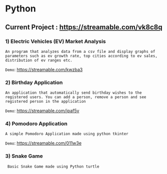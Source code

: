 # Python

## Current Project : https://streamable.com/vk8c8q

### 1) Electric Vehicles (EV) Market Analysis
`An program that analyzes data from a csv file and display graphs of parameters such as ev growth rate, top cities according to ev sales, distribution of ev ranges etc.`

`Demo`: https://streamable.com/kwzba3
  
### 2) Birthday Application
`An application that automatically send birthday wishes to the registered users. You can add a person, remove a person and see registered person in the application`

`Demo`: https://streamable.com/jpaf5v

### 4) Pomodoro Application
`A simple Pomodoro Application made using python tkinter`

`Demo`: https://streamable.com/011w3e

### 3) Snake Game
` Basic Snake Game made using Python turtle`

